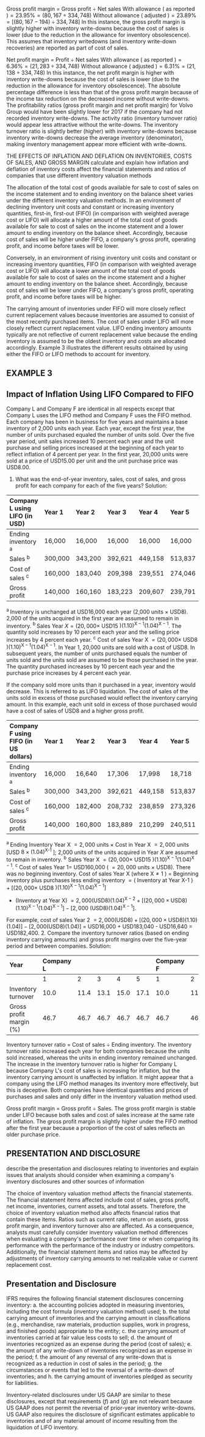 Gross profit margin $=$ Gross profit $\div$ Net sales
With allowance $($ as reported $)=23.95 \%=(80,167 \div 334,748)$
Without allowance $($ adjusted $)=23.89 \%=[(80,167-194) \div 334,748]$
In this instance, the gross profit margin is slightly higher with inventory write-downs because the cost of sales is lower (due to the reduction in the allowance for inventory obsolescence). This assumes that inventory writedowns (and inventory write-down recoveries) are reported as part of cost of sales.

Net profit margin $=$ Profit $\div$ Net sales
With allowance $($ as reported $)=6.36 \%=(21,283 \div 334,748)$
Without allowance $($ adjusted $)=6.31 \%=(21,138 \div 334,748)$
In this instance, the net profit margin is higher with inventory write-downs because the cost of sales is lower (due to the reduction in the allowance for inventory obsolescence). The absolute percentage difference is less than that of the gross profit margin because of the income tax reduction on the decreased income without write-downs.
The profitability ratios (gross profit margin and net profit margin) for Volvo Group would have been slightly lower for 2017 if the company had not recorded inventory write-downs. The activity ratio (inventory turnover ratio) would appear less attractive without the write-downs. The inventory turnover ratio is slightly better (higher) with inventory write-downs because inventory write-downs decrease the average inventory (denominator), making inventory management appear more efficient with write-downs.

THE EFFECTS OF INFLATION AND DEFLATION ON INVENTORIES, COSTS OF SALES, AND GROSS MARGIN
calculate and explain how inflation and deflation of inventory costs affect the financial statements and ratios of companies that use different inventory valuation methods

The allocation of the total cost of goods available for sale to cost of sales on the income statement and to ending inventory on the balance sheet varies under the different inventory valuation methods. In an environment of declining inventory unit costs and constant or increasing inventory quantities, first-in, first-out (FIFO) (in comparison with weighted average cost or LIFO) will allocate a higher amount of the total cost of goods available for sale to cost of sales on the income statement and a lower amount to ending inventory on the balance sheet. Accordingly, because cost of sales will be higher under FIFO, a company's gross profit, operating profit, and income before taxes will be lower.

Conversely, in an environment of rising inventory unit costs and constant or increasing inventory quantities, FIFO (in comparison with weighted average cost or LIFO) will allocate a lower amount of the total cost of goods available for sale to cost
of sales on the income statement and a higher amount to ending inventory on the balance sheet. Accordingly, because cost of sales will be lower under FIFO, a company's gross profit, operating profit, and income before taxes will be higher.

The carrying amount of inventories under FIFO will more closely reflect current replacement values because inventories are assumed to consist of the most recently purchased items. The cost of sales under LIFO will more closely reflect current replacement value. LIFO ending inventory amounts typically are not reflective of current replacement value because the ending inventory is assumed to be the oldest inventory and costs are allocated accordingly. Example 3 illustrates the different results obtained by using either the FIFO or LIFO methods to account for inventory.

## EXAMPLE 3

## Impact of Inflation Using LIFO Compared to FIFO

Company L and Company F are identical in all respects except that Company L uses the LIFO method and Company F uses the FIFO method. Each company has been in business for five years and maintains a base inventory of 2,000 units each year. Each year, except the first year, the number of units purchased equaled the number of units sold. Over the five year period, unit sales increased 10 percent each year and the unit purchase and selling prices increased at the beginning of each year to reflect inflation of 4 percent per year. In the first year, 20,000 units were sold at a price of USD15.00 per unit and the unit purchase price was USD8.00.

1. What was the end-of-year inventory, sales, cost of sales, and gross profit for each company for each of the five years?
Solution:

| Company L using LIFO (in USD) | Year 1 | Year 2 | Year 3 | Year 4 | Year 5 |
| :--- | :--- | :--- | :--- | :--- | :--- |
| Ending inventory ${ }^{\text {a }}$ | 16,000 | 16,000 | 16,000 | 16,000 | 16,000 |
| Sales ${ }^{\text {b }}$ | 300,000 | 343,200 | 392,621 | 449,158 | 513,837 |
| Cost of sales ${ }^{\text {c }}$ | 160,000 | 183,040 | 209,398 | 239,551 | 274,046 |
| Gross profit | 140,000 | 160,160 | 183,223 | 209,607 | 239,791 |

${ }^{\text {a }}$ Inventory is unchanged at USD16,000 each year (2,000 units $\times$ USD8). 2,000 of the units acquired in the first year are assumed to remain in inventory.
${ }^{\text {b }}$ Sales Year $X=(20,000 \times$ USD15 $)(1.10)^{\mathrm{X}-1}(1.04)^{\mathrm{X}-1}$. The quantity sold increases by 10 percent each year and the selling price increases by 4 percent each year.
${ }^{\mathrm{c}}$ Cost of sales Year X $=(20,000 \times$ USD8 $)(1.10)^{\mathrm{X}-1}(1.04)^{\mathrm{X}-1}$. In Year 1, 20,000 units are sold with a cost of USD8. In subsequent years, the number of units purchased equals the number of units sold and the units sold are assumed to be those purchased in the year. The quantity purchased increases by 10 percent each year and the purchase price increases by 4 percent each year.

If the company sold more units than it purchased in a year, inventory would decrease. This is referred to as LIFO liquidation. The cost of sales of the units sold in excess of those purchased would reflect the inventory carrying amount. In this example, each unit sold in excess of those purchased would have a cost of sales of USD8 and a higher gross profit.

| Company F using FIFO (in US dollars) | Year 1 | Year 2 | Year 3 | Year 4 | Year 5 |
| :--- | :--- | :--- | :--- | :--- | :--- |
| Ending inventory ${ }^{\text {a }}$ | 16,000 | 16,640 | 17,306 | 17,998 | 18,718 |
| Sales ${ }^{\text {b }}$ | 300,000 | 343,200 | 392,621 | 449,158 | 513,837 |
| Cost of sales ${ }^{\text {c }}$ | 160,000 | 182,400 | 208,732 | 238,859 | 273,326 |
| Gross profit | 140,000 | 160,800 | 183,889 | 210,299 | 240,511 |

${ }^{\text {a }}$ Ending Inventory Year X $=2,000$ units $\times$ Cost in Year X $=2,000$ units [USD $8 \times(1.04)^{\text {X-1 }}$ ]; 2,000 units of the units acquired in Year $X$ are assumed to remain in inventory.
${ }^{\mathrm{b}}$ Sales Year X $=(20,000 \times$ USD15 $)(1.10)^{\mathrm{X}-1}(1.04)^{\mathrm{X}-1}$.
${ }^{\text {c }}$ Cost of sales Year $1=$ USD160,000 ( $=20,000$ units $\times$ USD8). There was no beginning inventory.
Cost of sales Year X (where $\mathrm{X} \neq 1$ )
$=$ Beginning inventory plus purchases less ending inventory
$=($ Inventory at Year X-1 $)+\left[(20,000 \times\right.$ USD8 $\left.)(1.10)^{\mathrm{X}-1}(1.04)^{\mathrm{X}-1}\right]$

- (Inventory at Year X)
$=2,000(\mathrm{USD} 8)(1.04)^{\mathrm{X}-2}+\left[(20,000 \times \mathrm{USD} 8)(1.10)^{\mathrm{X}-1}(1.04)^{\mathrm{X}-1}\right]-[2,000$ $\left.(\mathrm{USD} 8)(1.04)^{\mathrm{X}-1}\right]$.

For example, cost of sales Year 2
$=2,000(\mathrm{USD} 8)+[(20,000 \times \mathrm{USD} 8)(1.10)(1.04)]-[2,000(\mathrm{USD} 8)(1.04)]$
$=$ USD16,000 + USD183,040 - USD16,640 = USD182,400.
2. Compare the inventory turnover ratios (based on ending inventory carrying amounts) and gross profit margins over the five-year period and between companies.
Solution:

| Year | Company L |  |  |  |  | Company F |  |  |  |  |
| :--- | :--- | :--- | :--- | :--- | :--- | :--- | :--- | :--- | :--- | :--- |
|  | 1 | 2 | 3 | 4 | 5 | 1 | 2 | 3 | 4 | 5 |
| Inventory turnover | 10.0 | 11.4 | 13.1 | 15.0 | 17.1 | 10.0 | 11.0 | 12.1 | 13.3 | 14.6 |
| Gross profit margin (\%) | 46.7 | 46.7 | 46.7 | 46.7 | 46.7 | 46.7 | 46.9 | 46.8 | 46.8 | 46.8 |

Inventory turnover ratio $=$ Cost of sales $\div$ Ending inventory.
The inventory turnover ratio increased each year for both companies because the units sold increased, whereas the units in ending inventory remained unchanged. The increase in the inventory turnover ratio is higher for Company L because Company L's cost of sales is increasing for inflation, but the inventory carrying amount is unaffected by inflation. It might appear that a company using the LIFO method manages its inventory more effectively, but this is deceptive. Both companies have identical quantities and prices of purchases and sales and only differ in the inventory valuation method used.

Gross profit margin $=$ Gross profit $\div$ Sales.
The gross profit margin is stable under LIFO because both sales and cost of sales increase at the same rate of inflation. The gross profit margin is slightly
higher under the FIFO method after the first year because a proportion of the cost of sales reflects an older purchase price.

## PRESENTATION AND DISCLOSURE

describe the presentation and disclosures relating to inventories and explain issues that analysts should consider when examining a company's inventory disclosures and other sources of information

The choice of inventory valuation method affects the financial statements. The financial statement items affected include cost of sales, gross profit, net income, inventories, current assets, and total assets. Therefore, the choice of inventory valuation method also affects financial ratios that contain these items. Ratios such as current ratio, return on assets, gross profit margin, and inventory turnover also are affected. As a consequence, analysts must carefully consider inventory valuation method differences when evaluating a company's performance over time or when comparing its performance with the performance of the industry or industry competitors. Additionally, the financial statement items and ratios may be affected by adjustments of inventory carrying amounts to net realizable value or current replacement cost.

## Presentation and Disclosure

IFRS requires the following financial statement disclosures concerning inventory:
a. the accounting policies adopted in measuring inventories, including the cost formula (inventory valuation method) used;
b. the total carrying amount of inventories and the carrying amount in classifications (e.g., merchandise, raw materials, production supplies, work in progress, and finished goods) appropriate to the entity;
c. the carrying amount of inventories carried at fair value less costs to sell;
d. the amount of inventories recognized as an expense during the period (cost of sales);
e. the amount of any write-down of inventories recognized as an expense in the period;
f. the amount of any reversal of any write-down that is recognized as a reduction in cost of sales in the period;
g. the circumstances or events that led to the reversal of a write-down of inventories; and
h. the carrying amount of inventories pledged as security for liabilities.

Inventory-related disclosures under US GAAP are similar to these disclosures, except that requirements $(f)$ and $(g)$ are not relevant because US GAAP does not permit the reversal of prior-year inventory write-downs. US GAAP also requires the disclosure of significant estimates applicable to inventories and of any material amount of income resulting from the liquidation of LIFO inventory.

